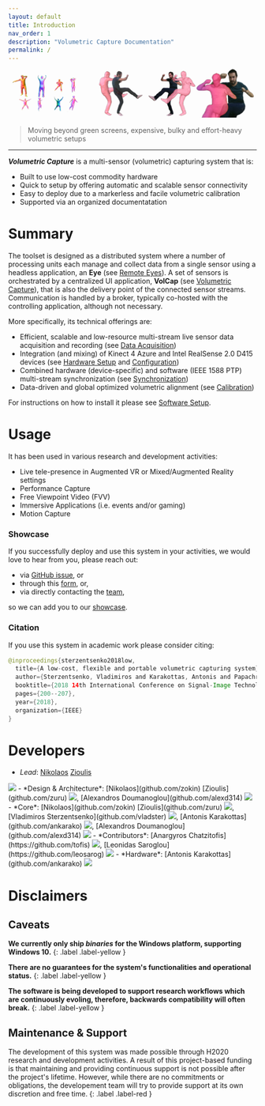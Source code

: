 ```yaml
---
layout: default
title: Introduction
nav_order: 1
description: "Volumetric Capture Documentation"
permalink: /
---
```


![Banner](assets/images/header.png)
> Moving beyond green screens, expensive, bulky and effort-heavy volumetric setups

___

***Volumetric Capture*** is a multi-sensor (volumetric) capturing system that is:
- Built to use low-cost commodity hardware
- Quick to setup by offering automatic and scalable sensor connectivity
- Easy to deploy due to a markerless and facile volumetric calibration
- Supported via an organized documentatation

# Summary
The toolset is designed as a distributed system where a number of processing units each manage and collect data from a single sensor using a headless application, an **Eye** (see [Remote Eyes](docs/eyes.md)). 
A set of sensors is orchestrated by a centralized UI application, **VolCap** (see [Volumetric Capture](docs/volcap.md)), that is also the delivery point of the connected sensor streams.
Communication is handled by a broker, typically co-hosted with the controlling application, although not necessary.

More specifically, its technical offerings are:
- Efficient, scalable and low-resource multi-stream live sensor data acquisition and recording (see [Data Acquisition](docs/acquisition.md))
- Integration (and mixing) of Kinect 4 Azure and Intel RealSense 2.0 D415 devices (see [Hardware Setup](docs/hardware/hardware.md) and [Configuration](docs/configure.md))
- Combined hardware (device-specific) and software (IEEE 1588 PTP) multi-stream synchronization (see [Synchronization](docs/synchronization.md))
- Data-driven and global optimized volumetric alignment (see [Calibration](docs/calibration/calibration.md))

For instructions on how to install it please see [Software Setup](docs/software.md).

# Usage
It has been used in various research and development activities:
- Live tele-presence in Augmented VR or Mixed/Augmented Reality settings
- Performance Capture
- Free Viewpoint Video (FVV)
- Immersive Applications (i.e. events and/or gaming)
- Motion Capture

### Showcase
If you successfully deploy and use this system in your activities, we would love to hear from you, please reach out:
- via [GitHub issue](https://github.com/VCL3D/VolumetricCapture/issues), or
- through this [form](https://docs.google.com/forms/u/0/), or,
- via directly contacting the [team](#developers),

so we can add you to our [showcase](docs/showcase.md).

### Citation
If you use this system in academic work please consider citing:
```java
@inproceedings{sterzentsenko2018low,
  title={A low-cost, flexible and portable volumetric capturing system},
  author={Sterzentsenko, Vladimiros and Karakottas, Antonis and Papachristou, Alexandros and Zioulis, Nikolaos and Doumanoglou, Alexandros and Zarpalas, Dimitrios and Daras, Petros},
  booktitle={2018 14th International Conference on Signal-Image Technology \& Internet-Based Systems (SITIS)},
  pages={200--207},
  year={2018},
  organization={IEEE}
}
```

# Developers

- *Lead*: [Nikolaos](github.com/zokin) [Zioulis](github.com/zuru)
<img src="https://eu.ui-avatars.com/api/?name=Nikolaos+Zioulis&size=16&font-size=.5&rounded=true&background=0D8ABC&color=fff"/>
- *Design & Architecture*: [Nikolaos](github.com/zokin) [Zioulis](github.com/zuru) <img src="https://eu.ui-avatars.com/api/?name=Nikolaos+Zioulis&size=16&font-size=.5&rounded=true&background=0D8ABC&color=fff"/>, [Alexandros Doumanoglou](github.com/alexd314) <img src="https://eu.ui-avatars.com/api/?name=Alexandros+Doumanoglou&size=16&font-size=.5&rounded=true&background=114091&color=D0D6D9"/>
- *Core*: [Nikolaos](github.com/zokin) [Zioulis](github.com/zuru) <img src="https://eu.ui-avatars.com/api/?name=Nikolaos+Zioulis&size=16&font-size=.5&rounded=true&background=0D8ABC&color=fff"/>, [Vladimiros Sterzentsenko](github.com/vladster) <img src="https://eu.ui-avatars.com/api/?name=Vladimiros+Sterzentsenko&size=16&font-size=.5&rounded=true&background=353633&color=FAF9F7"/>, [Antonis Karakottas](github.com/ankarako) <img src="https://eu.ui-avatars.com/api/?name=Antonis+Karakottas&size=16&font-size=.5&rounded=true&background=4D2219&color=D59386"/>, [Alexandros Doumanoglou](github.com/alexd314) <img src="https://eu.ui-avatars.com/api/?name=Alexandros+Doumanoglou&size=16&font-size=.5&rounded=true&background=114091&color=D0D6D9"/>
- *Contributors*: [Anargyros Chatzitofis](https://github.com/tofis) <img src="https://eu.ui-avatars.com/api/?name=Anargyros+Chatzitofis&size=16&font-size=.5&rounded=true&background=306B2D&color=AEB5AE"/>, [Leonidas Saroglou](https://github.com/leosarog) <img src="https://eu.ui-avatars.com/api/?name=Leonidas+Saroglou&size=16&font-size=.5&rounded=true&background=5F246B&color=B5B3AE"/>
- *Hardware*: [Antonis Karakottas](github.com/ankarako) <img src="https://eu.ui-avatars.com/api/?name=Antonis+Karakottas&size=16&font-size=.5&rounded=true&background=4D2219&color=D59386"/>

# Disclaimers

## Caveats
**We currently only ship _binaries_ for the Windows platform, supporting Windows 10.**
{: .label .label-yellow }

**There are no guarantees for the system's functionalities and operational status.**
{: .label .label-yellow }

**The software is being developed to support research workflows which are continuously evoling, therefore, backwards compatibility will often break.**
{: .label .label-yellow }

## Maintenance & Support
The development of this system was made possible through H2020 research and development activities. A result of this project-based funding is that maintaining and providing continuous support is not possible after the project's lifetime. However, while there are no commitments or obligations, the developement team will try to provide support at its own discretion and free time.
{: .label .label-red }
